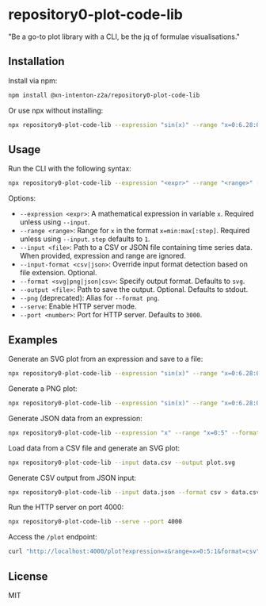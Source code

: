 # repository0-plot-code-lib

"Be a go-to plot library with a CLI, be the jq of formulae visualisations."

## Installation

Install via npm:

```bash
npm install @xn-intenton-z2a/repository0-plot-code-lib
```

Or use npx without installing:

```bash
npx repository0-plot-code-lib --expression "sin(x)" --range "x=0:6.28:0.1"
```

## Usage

Run the CLI with the following syntax:

```bash
npx repository0-plot-code-lib --expression "<expr>" --range "<range>" [--input "<file>"] [--input-format <csv|json>] [--format <svg|png|json|csv>] [--output "<file>"] [--serve] [--port <number>]
```

Options:

- `--expression <expr>`: A mathematical expression in variable `x`. Required unless using `--input`.
- `--range <range>`: Range for `x` in the format `x=min:max[:step]`. Required unless using `--input`. `step` defaults to `1`.
- `--input <file>`: Path to a CSV or JSON file containing time series data. When provided, expression and range are ignored.
- `--input-format <csv|json>`: Override input format detection based on file extension. Optional.
- `--format <svg|png|json|csv>`: Specify output format. Defaults to `svg`.
- `--output <file>`: Path to save the output. Optional. Defaults to stdout.
- `--png` (deprecated): Alias for `--format png`.
- `--serve`: Enable HTTP server mode.
- `--port <number>`: Port for HTTP server. Defaults to `3000`.

## Examples

Generate an SVG plot from an expression and save to a file:

```bash
npx repository0-plot-code-lib --expression "sin(x)" --range "x=0:6.28:0.1" --output plot.svg
```

Generate a PNG plot:

```bash
npx repository0-plot-code-lib --expression "sin(x)" --range "x=0:6.28:0.1" --format png --output plot.png
```

Generate JSON data from an expression:

```bash
npx repository0-plot-code-lib --expression "x" --range "x=0:5" --format json --output data.json
```

Load data from a CSV file and generate an SVG plot:

```bash
npx repository0-plot-code-lib --input data.csv --output plot.svg
```

Generate CSV output from JSON input:

```bash
npx repository0-plot-code-lib --input data.json --format csv > data.csv
```

Run the HTTP server on port 4000:

```bash
npx repository0-plot-code-lib --serve --port 4000
```

Access the `/plot` endpoint:

```bash
curl "http://localhost:4000/plot?expression=x&range=x=0:5:1&format=csv" > data.csv
```

## License

MIT

